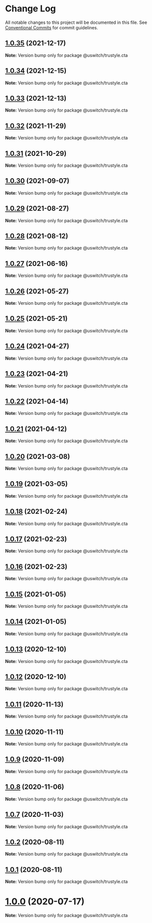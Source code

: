 # Change Log

All notable changes to this project will be documented in this file.
See [Conventional Commits](https://conventionalcommits.org) for commit guidelines.

## [1.0.35](https://github.com/uswitch/trustyle/compare/@uswitch/trustyle.cta@1.0.34...@uswitch/trustyle.cta@1.0.35) (2021-12-17)

**Note:** Version bump only for package @uswitch/trustyle.cta





## [1.0.34](https://github.com/uswitch/trustyle/compare/@uswitch/trustyle.cta@1.0.33...@uswitch/trustyle.cta@1.0.34) (2021-12-15)

**Note:** Version bump only for package @uswitch/trustyle.cta





## [1.0.33](https://github.com/uswitch/trustyle/compare/@uswitch/trustyle.cta@1.0.32...@uswitch/trustyle.cta@1.0.33) (2021-12-13)

**Note:** Version bump only for package @uswitch/trustyle.cta





## [1.0.32](https://github.com/uswitch/trustyle/compare/@uswitch/trustyle.cta@1.0.31...@uswitch/trustyle.cta@1.0.32) (2021-11-29)

**Note:** Version bump only for package @uswitch/trustyle.cta





## [1.0.31](https://github.com/uswitch/trustyle/compare/@uswitch/trustyle.cta@1.0.30...@uswitch/trustyle.cta@1.0.31) (2021-10-29)

**Note:** Version bump only for package @uswitch/trustyle.cta





## [1.0.30](https://github.com/uswitch/trustyle/compare/@uswitch/trustyle.cta@1.0.29...@uswitch/trustyle.cta@1.0.30) (2021-09-07)

**Note:** Version bump only for package @uswitch/trustyle.cta





## [1.0.29](https://github.com/uswitch/trustyle/compare/@uswitch/trustyle.cta@1.0.28...@uswitch/trustyle.cta@1.0.29) (2021-08-27)

**Note:** Version bump only for package @uswitch/trustyle.cta





## [1.0.28](https://github.com/uswitch/trustyle/compare/@uswitch/trustyle.cta@1.0.27...@uswitch/trustyle.cta@1.0.28) (2021-08-12)

**Note:** Version bump only for package @uswitch/trustyle.cta





## [1.0.27](https://github.com/uswitch/trustyle/compare/@uswitch/trustyle.cta@1.0.26...@uswitch/trustyle.cta@1.0.27) (2021-06-16)

**Note:** Version bump only for package @uswitch/trustyle.cta





## [1.0.26](https://github.com/uswitch/trustyle/compare/@uswitch/trustyle.cta@1.0.25...@uswitch/trustyle.cta@1.0.26) (2021-05-27)

**Note:** Version bump only for package @uswitch/trustyle.cta





## [1.0.25](https://github.com/uswitch/trustyle/compare/@uswitch/trustyle.cta@1.0.24...@uswitch/trustyle.cta@1.0.25) (2021-05-21)

**Note:** Version bump only for package @uswitch/trustyle.cta





## [1.0.24](https://github.com/uswitch/trustyle/compare/@uswitch/trustyle.cta@1.0.23...@uswitch/trustyle.cta@1.0.24) (2021-04-27)

**Note:** Version bump only for package @uswitch/trustyle.cta





## [1.0.23](https://github.com/uswitch/trustyle/compare/@uswitch/trustyle.cta@1.0.22...@uswitch/trustyle.cta@1.0.23) (2021-04-21)

**Note:** Version bump only for package @uswitch/trustyle.cta





## [1.0.22](https://github.com/uswitch/trustyle/compare/@uswitch/trustyle.cta@1.0.21...@uswitch/trustyle.cta@1.0.22) (2021-04-14)

**Note:** Version bump only for package @uswitch/trustyle.cta





## [1.0.21](https://github.com/uswitch/trustyle/compare/@uswitch/trustyle.cta@1.0.20...@uswitch/trustyle.cta@1.0.21) (2021-04-12)

**Note:** Version bump only for package @uswitch/trustyle.cta





## [1.0.20](https://github.com/uswitch/trustyle/compare/@uswitch/trustyle.cta@1.0.19...@uswitch/trustyle.cta@1.0.20) (2021-03-08)

**Note:** Version bump only for package @uswitch/trustyle.cta





## [1.0.19](https://github.com/uswitch/trustyle/compare/@uswitch/trustyle.cta@1.0.18...@uswitch/trustyle.cta@1.0.19) (2021-03-05)

**Note:** Version bump only for package @uswitch/trustyle.cta





## [1.0.18](https://github.com/uswitch/trustyle/compare/@uswitch/trustyle.cta@1.0.16...@uswitch/trustyle.cta@1.0.18) (2021-02-24)

**Note:** Version bump only for package @uswitch/trustyle.cta






## [1.0.17](https://github.com/uswitch/trustyle/compare/@uswitch/trustyle.cta@1.0.16...@uswitch/trustyle.cta@1.0.17) (2021-02-23)

**Note:** Version bump only for package @uswitch/trustyle.cta





## [1.0.16](https://github.com/uswitch/trustyle/compare/@uswitch/trustyle.cta@1.0.15...@uswitch/trustyle.cta@1.0.16) (2021-02-23)

**Note:** Version bump only for package @uswitch/trustyle.cta





## [1.0.15](https://github.com/uswitch/trustyle/compare/@uswitch/trustyle.cta@1.0.13...@uswitch/trustyle.cta@1.0.15) (2021-01-05)

**Note:** Version bump only for package @uswitch/trustyle.cta





## [1.0.14](https://github.com/uswitch/trustyle/compare/@uswitch/trustyle.cta@1.0.13...@uswitch/trustyle.cta@1.0.14) (2021-01-05)

**Note:** Version bump only for package @uswitch/trustyle.cta





## [1.0.13](https://github.com/uswitch/trustyle/compare/@uswitch/trustyle.cta@1.0.12...@uswitch/trustyle.cta@1.0.13) (2020-12-10)

**Note:** Version bump only for package @uswitch/trustyle.cta





## [1.0.12](https://github.com/uswitch/trustyle/compare/@uswitch/trustyle.cta@1.0.11...@uswitch/trustyle.cta@1.0.12) (2020-12-10)

**Note:** Version bump only for package @uswitch/trustyle.cta






## [1.0.11](https://github.com/uswitch/trustyle/compare/@uswitch/trustyle.cta@1.0.10...@uswitch/trustyle.cta@1.0.11) (2020-11-13)

**Note:** Version bump only for package @uswitch/trustyle.cta





## [1.0.10](https://github.com/uswitch/trustyle/compare/@uswitch/trustyle.cta@1.0.9...@uswitch/trustyle.cta@1.0.10) (2020-11-11)

**Note:** Version bump only for package @uswitch/trustyle.cta





## [1.0.9](https://github.com/uswitch/trustyle/compare/@uswitch/trustyle.cta@1.0.8...@uswitch/trustyle.cta@1.0.9) (2020-11-09)

**Note:** Version bump only for package @uswitch/trustyle.cta





## [1.0.8](https://github.com/uswitch/trustyle/compare/@uswitch/trustyle.cta@1.0.7...@uswitch/trustyle.cta@1.0.8) (2020-11-06)

**Note:** Version bump only for package @uswitch/trustyle.cta





## [1.0.7](https://github.com/uswitch/trustyle/compare/@uswitch/trustyle.cta@1.0.6...@uswitch/trustyle.cta@1.0.7) (2020-11-03)

**Note:** Version bump only for package @uswitch/trustyle.cta





## [1.0.2](https://github.com/uswitch/trustyle/compare/@uswitch/trustyle.cta@1.0.1...@uswitch/trustyle.cta@1.0.2) (2020-08-11)

**Note:** Version bump only for package @uswitch/trustyle.cta





## [1.0.1](https://github.com/uswitch/trustyle/compare/@uswitch/trustyle.cta@1.0.0...@uswitch/trustyle.cta@1.0.1) (2020-08-11)

**Note:** Version bump only for package @uswitch/trustyle.cta





# [1.0.0](https://github.com/uswitch/trustyle/compare/@uswitch/trustyle.cta@0.3.0...@uswitch/trustyle.cta@1.0.0) (2020-07-17)

**Note:** Version bump only for package @uswitch/trustyle.cta
